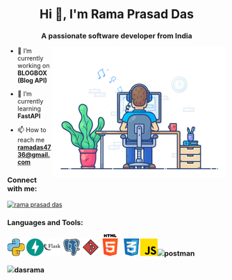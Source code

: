 <h1 align="center">Hi 👋, I'm Rama Prasad Das</h1>
<h3 align="center">A passionate software developer from India</h3>
<img align = "right" width="400" src="https://raw.githubusercontent.com/SupianIDz/SupianIDz/main/coding.gif" alt="coding">

- 🔭 I’m currently working on **BLOGBOX (Blog API)**

- 🌱 I’m currently learning **FastAPI**

- 📫 How to reach me **ramadas4736@gmail.com**

<h3 align="left">Connect with me:</h3>
<p align="left">
<a href="https://linkedin.com/in/rama prasad das" target="https://www.linkedin.com/in/rama-prasad-das-363161256/"><img align="center" src="https://raw.githubusercontent.com/rahuldkjain/github-profile-readme-generator/master/src/images/icons/Social/linked-in-alt.svg" alt="rama prasad das" height="30" width="40" /></a>
</p>

<h3 align="left">Languages and Tools:

<p align="left"> <img src="https://github.com/dasrama/dasrama/blob/main/python.png" alt="python" width="40" height="40"/>  <img src="https://github.com/dasrama/dasrama/blob/main/FastAPI.svg" width="40" height="40"/><img src="https://github.com/dasrama/dasrama/blob/main/flask-python.png" width="40" height="40"/> <img src="https://github.com/dasrama/dasrama/blob/main/PostgresSQL.svg" alt="postgresql" width="40" height="40"/>  <img src="https://github.com/dasrama/dasrama/blob/main/git.png" alt="git" width="40" height="40"/><img src="https://github.com/dasrama/dasrama/blob/main/html-5.png" alt="html5" width="50" height="50"/> <img src="https://github.com/dasrama/dasrama/blob/main/social.png" alt="css" width="40" height="40"/><img src="https://github.com/dasrama/dasrama/blob/main/js.png" alt="javascript" width="40" height="40"/><img src="https://www.vectorlogo.zone/logos/getpostman/getpostman-icon.svg" alt="postman" width="40" height="40"/></p>


<p><img align="center" src="https://github-readme-streak-stats.herokuapp.com/?user=dasrama&" alt="dasrama" /></p>
